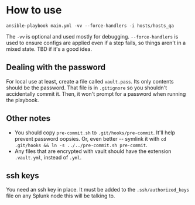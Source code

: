 # How to use

 `ansible-playbook main.yml -vv --force-handlers -i hosts/hosts_qa`

The `-vv` is optional and used mostly for debugging. `--force-handlers` is used to ensure configs are applied even if a step fails, so things aren't in a mixed state. TBD if it's a good idea.

## Dealing with the password

For local use at least, create a file called `vault.pass`. Its only contents should be the password. That file is in `.gitignore` so you shouldn't accidentally commit it. Then, it won't prompt for a password when running the playbook.

## Other notes

- You should copy `pre-commit.sh` to `.git/hooks/pre-commit`. It'll help prevent password oopsies. Or, even better -- symlink it with `cd .git/hooks && ln -s ../../pre-commit.sh pre-commit`. 
- Any files that are encrypted with vault should have the extension `.vault.yml`, instead of `.yml`.

## ssh keys

You need an ssh key in place. It must be added to the `.ssh/authorized_keys` file on any Splunk node this will be talking to.
